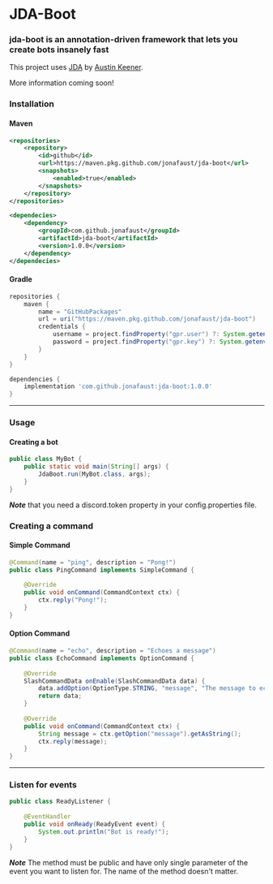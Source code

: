 # JDA-Boot
### jda-boot is an annotation-driven framework that lets you create bots insanely fast 

This project uses [JDA](https://github.com/DV8FromTheWorld/JDA) by [Austin Keener](https://github.com/DV8FromTheWorld/). 

More information coming soon!


### Installation

#### Maven

```xml
<repositories>
    <repository>
        <id>github</id>
        <url>https://maven.pkg.github.com/jonafaust/jda-boot</url>
        <snapshots>
            <enabled>true</enabled>
        </snapshots>
    </repository>
</repositories>

<dependecies>
    <dependency>
        <groupId>com.github.jonafaust</groupId>
        <artifactId>jda-boot</artifactId>
        <version>1.0.0</version>
    </dependency>
</dependecies>
```


#### Gradle
```groovy
repositories {
    maven {
        name = "GitHubPackages"
        url = uri("https://maven.pkg.github.com/jonafaust/jda-boot")
        credentials {
            username = project.findProperty("gpr.user") ?: System.getenv("USERNAME")
            password = project.findProperty("gpr.key") ?: System.getenv("TOKEN")
        }
    }
}

dependencies {
    implementation 'com.github.jonafaust:jda-boot:1.0.0'
}
```
---

### Usage

#### Creating a bot

```java
public class MyBot {
    public static void main(String[] args) {
        JdaBoot.run(MyBot.class, args);
    }
}
```

***Note*** that you need a discord.token property in your config.properties file.

### Creating a command

#### Simple Command
```java
@Command(name = "ping", description = "Pong!")
public class PingCommand implements SimpleCommand {
    
    @Override
    public void onCommand(CommandContext ctx) {
        ctx.reply("Pong!");
    }
}
```

#### Option Command
```java
@Command(name = "echo", description = "Echoes a message")
public class EchoCommand implements OptionCommand {
    
    @Override
    SlashCommandData onEnable(SlashCommandData data) {
        data.addOption(OptionType.STRING, "message", "The message to echo", true);
        return data;
    }
    
    @Override
    public void onCommand(CommandContext ctx) {
        String message = ctx.getOption("message").getAsString();
        ctx.reply(message);
    }
}
```
---

### Listen for events

```java
public class ReadyListener {
    
    @EventHandler
    public void onReady(ReadyEvent event) {
        System.out.println("Bot is ready!");
    }
}
```
***Note*** The method must be public and have only single parameter of the event you want to listen for. The name of the method doesn't matter.

